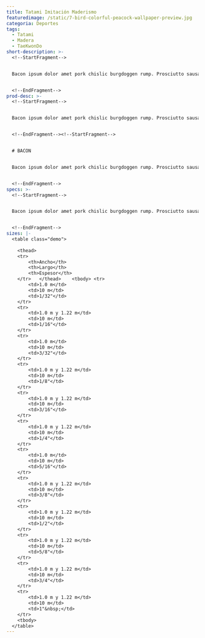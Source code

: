 ```yaml
---
title: Tatami Imitación Maderismo
featuredimage: /static/7-bird-colorful-peacock-wallpaper-preview.jpg
categoria: Deportes
tags:
  - Tatami
  - Madera
  - TaeKwonDo
short-description: >-
  <!--StartFragment-->


  Bacon ipsum dolor amet pork chislic burgdoggen rump. Prosciutto sausage chuck meatloaf spare ribs tri-tip pancetta venison pig leberkas buffalo ground round brisket t-bone landjaeger. Tongue doner tenderloin filet mignon tail. Shank chicken salami, chuck kevin buffalo bresaola tongue beef landjaeger. Porchetta pork chop turducken tongue. Tongue pancetta corned beef pig, cupim ribeye jowl bacon.


  <!--EndFragment-->
prod-desc: >-
  <!--StartFragment-->


  Bacon ipsum dolor amet pork chislic burgdoggen rump. Prosciutto sausage chuck meatloaf spare ribs tri-tip pancetta venison pig leberkas buffalo ground round brisket t-bone landjaeger. Tongue doner tenderloin filet mignon tail. Shank chicken salami, chuck kevin buffalo bresaola tongue beef landjaeger. Porchetta pork chop turducken tongue. **Tongue pancetta corned beef pig, cupim ribeye jowl bacon.**


  <!--EndFragment--><!--StartFragment-->


  # BACON


  Bacon ipsum dolor amet pork chislic burgdoggen rump. Prosciutto sausage chuck meatloaf spare ribs tri-tip pancetta venison pig leberkas buffalo ground round brisket t-bone landjaeger. Tongue doner tenderloin filet mignon tail. Shank chicken salami, chuck kevin buffalo bresaola tongue beef landjaeger. Porchetta pork chop turducken tongue. Tongue pancetta corned beef pig, cupim ribeye jowl bacon.


  <!--EndFragment-->
specs: >-
  <!--StartFragment-->


  Bacon ipsum dolor amet pork chislic burgdoggen rump. Prosciutto sausage chuck meatloaf spare ribs tri-tip pancetta venison pig leberkas buffalo ground round brisket t-bone landjaeger. Tongue doner tenderloin filet mignon tail. Shank chicken salami, chuck kevin buffalo bresaola tongue beef landjaeger. Porchetta pork chop turducken tongue. Tongue pancetta corned beef pig, cupim ribeye jowl bacon.


  <!--EndFragment-->
sizes: |-
  <table class="demo">
  	
  	<thead>
  	<tr>
  		<th>Ancho</th>
  		<th>Largo</th>
  		<th>Espesor</th>
  	</tr>	</thead>	<tbody>	<tr>
  		<td>1.0 m</td>
  		<td>10 m</td>
  		<td>1/32"</td>
  	</tr>
  	<tr>
  		<td>1.0 m y 1.22 m</td>
  		<td>10 m</td>
  		<td>1/16"</td>
  	</tr>
  	<tr>
  		<td>1.0 m</td>
  		<td>10 m</td>
  		<td>3/32"</td>
  	</tr>
  	<tr>
  		<td>1.0 m y 1.22 m</td>
  		<td>10 m</td>
  		<td>1/8"</td>
  	</tr>
  	<tr>
  		<td>1.0 m y 1.22 m</td>
  		<td>10 m</td>
  		<td>3/16"</td>
  	</tr>
  	<tr>
  		<td>1.0 m y 1.22 m</td>
  		<td>10 m</td>
  		<td>1/4"</td>
  	</tr>
  	<tr>
  		<td>1.0 m</td>
  		<td>10 m</td>
  		<td>5/16"</td>
  	</tr>
  	<tr>
  		<td>1.0 m y 1.22 m</td>
  		<td>10 m</td>
  		<td>3/8"</td>
  	</tr>
  	<tr>
  		<td>1.0 m y 1.22 m</td>
  		<td>10 m</td>
  		<td>1/2"</td>
  	</tr>
  	<tr>
  		<td>1.0 m y 1.22 m</td>
  		<td>10 m</td>
  		<td>5/8"</td>
  	</tr>
  	<tr>
  		<td>1.0 m y 1.22 m</td>
  		<td>10 m</td>
  		<td>3/4"</td>
  	</tr>
  	<tr>
  		<td>1.0 m y 1.22 m</td>
  		<td>10 m</td>
  		<td>1"&nbsp;</td>
  	</tr>
  	<tbody>
  </table>
---
```

